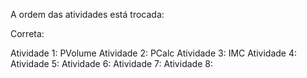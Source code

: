 A ordem das atividades está trocada:

Correta:

Atividade 1: PVolume
Atividade 2: PCalc
Atividade 3: IMC
Atividade 4: 
Atividade 5: 
Atividade 6: 
Atividade 7: 
Atividade 8: 
